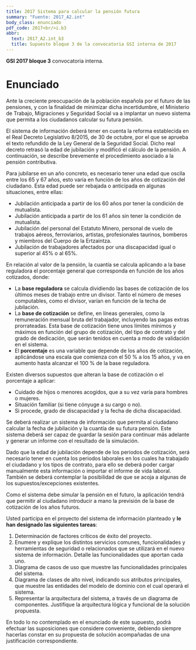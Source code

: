 ```yaml
---
title: 2017 Sistema para calcular la pensión futura
summary: "Fuente: 2017_A2.int"
body_class: enunciado
pdf_code: 2017<br/>i.b3
abbr:
  text: 2017_A2.int_b3
  title: Supuesto bloque 3 de la convocatoria GSI interna de 2017
---
```


**GSI 2017 bloque 3** convocatoria interna.

# Enunciado

Ante la creciente preocupación de la población española por el futuro de las pensiones, y con la finalidad
de minimizar dicha incertidumbre, el Ministerio de Trabajo, Migraciones y Seguridad Social va a implantar un
nuevo sistema que permita a los ciudadanos calcular su futura pensión.

El sistema de información deberá tener en cuenta la reforma establecida en el Real Decreto Legislativo
8/2015, de 30 de octubre, por el que se aprueba el texto refundido de la Ley General de la Seguridad Social.
Dicho real decreto retrasó la edad de jubilación y modificó el cálculo de la pensión. A continuación, se
describe brevemente el procedimiento asociado a la pensión contributiva.

Para jubilarse en un año concreto, es necesario tener una edad que oscila entre los 65 y 67 años, esto varía
en función de los años de cotización del ciudadano. Esta edad puede ser rebajada o anticipada en algunas
situaciones, entre ellas:

* Jubilación anticipada a partir de los 60 años por tener la condición de mutualista.
* Jubilación anticipada a partir de los 61 años sin tener la condición de mutualista.
* Jubilación del personal del Estatuto Minero, personal de vuelo de trabajos aéreos, ferroviarios, artistas,
profesionales taurinos, bomberos y miembros del Cuerpo de la Ertzaintza.
* Jubilación de trabajadores afectados por una discapacidad igual o superior al 45% o al 65%.

En relación al valor de la pensión, la cuantía se calcula aplicando a la base reguladora el porcentaje
general que corresponda en función de los años cotizados, donde:

* La **base reguladora** se calcula dividiendo las bases de cotización de los últimos meses de trabajo
entre un divisor. Tanto el número de meses computables, como el divisor, varían en función de la
techa de jubilación.
* La **base de cotización** se define, en líneas generales, como la remuneración mensual bruta del
trabajador, incluyendo las pagas extras prorrateadas. Esta base de cotización tiene unos límites mínimos
y máximos en función del grupo de cotización, del tipo de contrato y del grado de dedicación, que
serán tenidos en cuenta a modo de validación en el sistema.
* El **porcentaje** es una variable que depende de los años de cotización, aplicándose una escala que
comienza con el 50 % a los 15 años, y va en aumento hasta alcanzar el 100 % de la base reguladora.

Existen diversos supuestos que alteran la base de cotización o el porcentaje a aplicar:

* Cuidado de hijos o menores acogidos, que a su vez varía para hombres o mujeres.
* Situación familiar (si tiene cónyuge a su cargo o no).
* Si procede, grado de discapacidad y la fecha de dicha discapacidad.

Se deberá realizar un sistema de información que permita al ciudadano calcular la fecha de jubilación y la
cuantía de su futura pensión. Este sistema deberá ser capaz de guardar la sesión para continuar más adelante y
generar un informe con el resultado de la simulación.

Dado que la edad de jubilación depende de los periodos de cotización, será necesario tener en cuenta los
periodos laborales en los cuales ha trabajado el ciudadano y los tipos de contrato, para ello se deberá poder
cargar manualmente esta información o importar el informe de vida laboral. También se deberá contemplar la
posibilidad de que se acoja a algunas de los supuestos/excepciones existentes.

Como el sistema debe simular la pensión en el futuro, la aplicación tendrá que permitir al ciudadano
introducir a mano la previsión de la base de cotización de los años futuros.

Usted participa en el proyecto del sistema de información planteado y
**le han designado las siguientes tareas**:

1. Determinación de factores críticos de éxito del proyecto.
2. Enumere y explique los distintos servicios comunes, funcionalidades y herramientas de seguridad
o relacionados que se utilizará en el nuevo sistema de información. Detalle las funcionalidades que
aportan cada uno.
3. Diagrama de casos de uso que muestre las funcionalidades principales del sistema.
4. Diagrama de clases de alto nivel, indicando sus atributos principales, que muestre las entidades del
modelo de dominio con el cual operará el sistema.
5. Representar la arquitectura del sistema, a través de un diagrama de componentes. Justifique la
arquitectura lógica y funcional de la solución propuesta.

En todo lo no contemplado en el enunciado de este supuesto, podrá efectuar las suposiciones que
considere conveniente, debiendo siempre hacerlas constar en su propuesta de solución acompañadas
de una justificación correspondiente.
